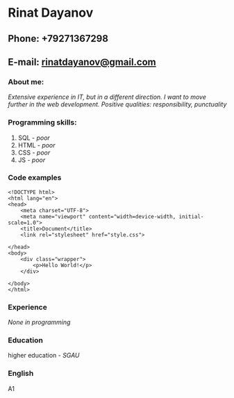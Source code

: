 # Rinat Dayanov

## Phone: **+79271367298**

## E-mail: **rinatdayanov@gmail.com**

### About me:

*Extensive experience in IT, but in a different direction. I want to move further in the web development. Positive qualities: responsibility, punctuality*

### Programming skills:

1. SQL - *poor*
2. HTML - *poor*
3. CSS - *poor*
4. JS - *poor*

### Code examples

```
<!DOCTYPE html>
<html lang="en">
<head>
    <meta charset="UTF-8">
    <meta name="viewport" content="width=device-width, initial-scale=1.0">
    <title>Document</title>
    <link rel="stylesheet" href="style.css">
    
</head>
<body>
    <div class="wrapper">
        <p>Hello World!</p>
    </div>
    
</body>
</html>
```

### Experience

*None in programming*

### Education

higher education - *SGAU*

### English

A1